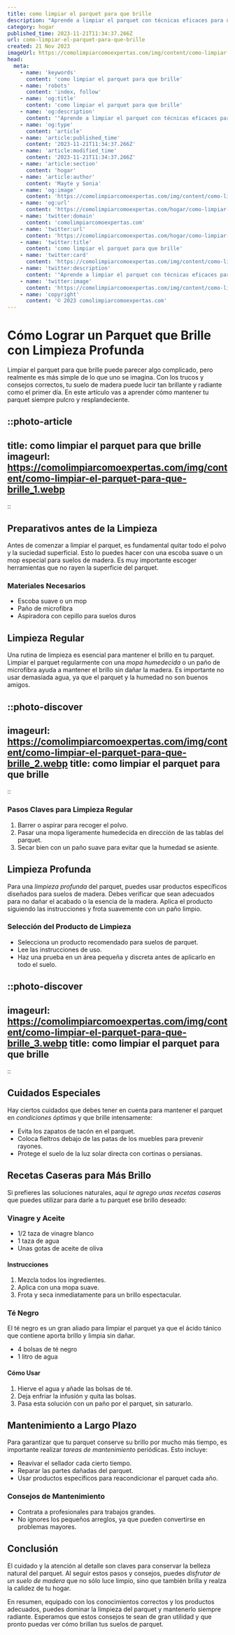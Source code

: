 ```yaml
---
title: como limpiar el parquet para que brille
description: "Aprende a limpiar el parquet con técnicas eficaces para un brillo duradero. Consejos sencillos y productos ideales para que tu suelo luzca impecable."
category: hogar
published_time: 2023-11-21T11:34:37.266Z
url: como-limpiar-el-parquet-para-que-brille
created: 21 Nov 2023
imageUrl: https://comolimpiarcomoexpertas.com/img/content/como-limpiar-el-parquet-para-que-brille_1.webp
head:
  meta:
    - name: 'keywords'
      content: 'como limpiar el parquet para que brille'
    - name: 'robots'
      content: 'index, follow'
    - name: 'og:title'
      content: 'como limpiar el parquet para que brille'
    - name: 'og:description'
      content: '"Aprende a limpiar el parquet con técnicas eficaces para un brillo duradero. Consejos sencillos y productos ideales para que tu suelo luzca impecable."'
    - name: 'og:type'
      content: 'article'
    - name: 'article:published_time'
      content: '2023-11-21T11:34:37.266Z'
    - name: 'article:modified_time'
      content: '2023-11-21T11:34:37.266Z'
    - name: 'article:section'
      content: 'hogar'
    - name: 'article:author'
      content: 'Mayte y Sonia'
    - name: 'og:image'
      content: 'https://comolimpiarcomoexpertas.com/img/content/como-limpiar-el-parquet-para-que-brille_3.webp'
    - name: 'og:url'
      content: 'https://comolimpiarcomoexpertas.com/hogar/como-limpiar-el-parquet-para-que-brille'
    - name: 'twitter:domain'
      content: 'comolimpiarcomoexpertas.com'
    - name: 'twitter:url'
      content: 'https://comolimpiarcomoexpertas.com/hogar/como-limpiar-el-parquet-para-que-brille'
    - name: 'twitter:title'
      content: 'como limpiar el parquet para que brille'
    - name: 'twitter:card'
      content: 'https://comolimpiarcomoexpertas.com/img/content/como-limpiar-el-parquet-para-que-brille_3.webp'
    - name: 'twitter:description'
      content: '"Aprende a limpiar el parquet con técnicas eficaces para un brillo duradero. Consejos sencillos y productos ideales para que tu suelo luzca impecable."'
    - name: 'twitter:image'
      content: 'https://comolimpiarcomoexpertas.com/img/content/como-limpiar-el-parquet-para-que-brille_3.webp'
    - name: 'copyright'
      content: '© 2023 comolimpiarcomoexpertas.com'
---
```

# Cómo Lograr un Parquet que Brille con Limpieza Profunda

Limpiar el parquet para que brille puede parecer algo complicado, pero realmente es más simple de lo que uno se imagina. Con los trucos y consejos correctos, tu suelo de madera puede lucir tan brillante y radiante como el primer día. En este artículo vas a aprender cómo mantener tu parquet siempre pulcro y resplandeciente.

::photo-article
---
title: como limpiar el parquet para que brille
imageurl: https://comolimpiarcomoexpertas.com/img/content/como-limpiar-el-parquet-para-que-brille_1.webp
---
::

## Preparativos antes de la Limpieza

Antes de comenzar a limpiar el parquet, es fundamental quitar todo el polvo y la suciedad superficial. Esto lo puedes hacer con una escoba suave o un mop especial para suelos de madera. Es muy importante escoger herramientas que no rayen la superficie del parquet.

### Materiales Necesarios

* Escoba suave o un mop
* Paño de microfibra
* Aspiradora con cepillo para suelos duros

## Limpieza Regular

Una rutina de limpieza es esencial para mantener el brillo en tu parquet. Limpiar el parquet regularmente con una *mopa humedecida* o un paño de microfibra ayuda a mantener el brillo sin dañar la madera. Es importante no usar demasiada agua, ya que el parquet y la humedad no son buenos amigos.


::photo-discover
---
imageurl: https://comolimpiarcomoexpertas.com/img/content/como-limpiar-el-parquet-para-que-brille_2.webp
title: como limpiar el parquet para que brille
---
::

### Pasos Claves para Limpieza Regular

1. Barrer o aspirar para recoger el polvo.
2. Pasar una mopa ligeramente humedecida en dirección de las tablas del parquet.
3. Secar bien con un paño suave para evitar que la humedad se asiente.

## Limpieza Profunda

Para una *limpieza profunda* del parquet, puedes usar productos específicos diseñados para suelos de madera. Debes verificar que sean adecuados para no dañar el acabado o la esencia de la madera. Aplica el producto siguiendo las instrucciones y frota suavemente con un paño limpio.

### Selección del Producto de Limpieza

* Selecciona un producto recomendado para suelos de parquet.
* Lee las instrucciones de uso.
* Haz una prueba en un área pequeña y discreta antes de aplicarlo en todo el suelo.


::photo-discover
---
imageurl: https://comolimpiarcomoexpertas.com/img/content/como-limpiar-el-parquet-para-que-brille_3.webp
title: como limpiar el parquet para que brille
---
::

## Cuidados Especiales

Hay ciertos cuidados que debes tener en cuenta para mantener el parquet en *condiciones óptimas* y que brille intensamente:

* Evita los zapatos de tacón en el parquet.
* Coloca fieltros debajo de las patas de los muebles para prevenir rayones.
* Protege el suelo de la luz solar directa con cortinas o persianas.

## Recetas Caseras para Más Brillo

Si prefieres las soluciones naturales, aquí *te agrego unas recetas caseras* que puedes utilizar para darle a tu parquet ese brillo deseado:

### Vinagre y Aceite

* 1/2 taza de vinagre blanco
* 1 taza de agua
* Unas gotas de aceite de oliva

#### Instrucciones

1. Mezcla todos los ingredientes.
2. Aplica con una mopa suave.
3. Frota y seca inmediatamente para un brillo espectacular.

### Té Negro

El té negro es un gran aliado para limpiar el parquet ya que el ácido tánico que contiene aporta brillo y limpia sin dañar.

* 4 bolsas de té negro
* 1 litro de agua

#### Cómo Usar

1. Hierve el agua y añade las bolsas de té.
2. Deja enfriar la infusión y quita las bolsas.
3. Pasa esta solución con un paño por el parquet, sin saturarlo.

## Mantenimiento a Largo Plazo

Para garantizar que tu parquet conserve su brillo por mucho más tiempo, es importante realizar *tareas de mantenimiento* periódicas. Esto incluye:

* Reavivar el sellador cada cierto tiempo.
* Reparar las partes dañadas del parquet.
* Usar productos específicos para reacondicionar el parquet cada año.

### Consejos de Mantenimiento

* Contrata a profesionales para trabajos grandes.
* No ignores los pequeños arreglos, ya que pueden convertirse en problemas mayores.

## Conclusión

El cuidado y la atención al detalle son claves para conservar la belleza natural del parquet. Al seguir estos pasos y consejos, puedes *disfrutar de un suelo de madera* que no sólo luce limpio, sino que también brilla y realza la calidez de tu hogar.

En resumen, equipado con los conocimientos correctos y los productos adecuados, puedes dominar la limpieza del parquet y mantenerlo siempre radiante. Esperamos que estos consejos te sean de gran utilidad y que pronto puedas ver cómo brillan tus suelos de parquet.